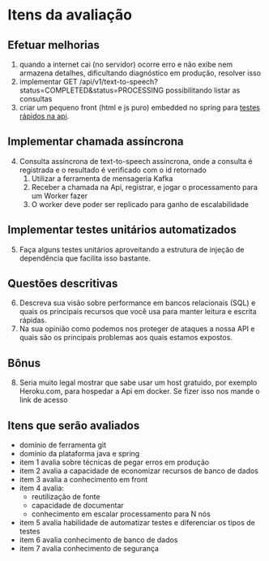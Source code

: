 # Itens da avaliação

## Efetuar melhorias

1. quando a internet cai (no servidor) ocorre erro e não exibe nem armazena detalhes, dificultando diagnóstico em produção, resolver isso
2. implementar GET /api/v1/text-to-speech?status=COMPLETED&status=PROCESSING possibilitando listar as consultas
3. criar um pequeno front (html e js puro) embedded no spring para [testes rápidos na api](https://www.voicerss.org/api/demo.aspx).

## Implementar chamada assíncrona

4. Consulta assíncrona de text-to-speech assíncrona, onde a consulta é registrada e o resultado é verificado com o id retornado
    1. Utilizar a ferramenta de mensageria Kafka
	2. Receber a chamada na Api, registrar, e jogar o processamento para um Worker fazer
	3. O worker deve poder ser replicado para ganho de escalabilidade

## Implementar testes unitários automatizados

5. Faça alguns testes unitários aproveitando a estrutura de injeção de dependência que facilita isso bastante.

## Questões descritivas

6. Descreva sua visão sobre performance em bancos relacionais (SQL) e quais os principais recursos que você usa para manter leitura e escrita rápidas.
7. Na sua opinião como podemos nos proteger de ataques a nossa API e quais são os principais problemas aos quais estamos expostos.

## Bônus

8. Seria muito legal mostrar que sabe usar um host gratuido, por exemplo Heroku.com, para hospedar a Api em docker. Se fizer isso nos mande o link de acesso

## Itens que serão avaliados

* domínio de ferramenta git
* domínio da plataforma java e spring
* item 1 avalia sobre técnicas de pegar erros em produção
* item 2 avalia a capacidade de economizar recursos de banco de dados
* item 3 avalia a conhecimento em front
* item 4 avalia:
	- reutilização de fonte
	- capacidade de documentar
	- conhecimento em escalar processamento para N nós
* item 5 avalia habilidade de automatizar testes e diferenciar os tipos de testes
* item 6 avalia conhecimento de banco de dados
* item 7 avalia conhecimento de segurança
